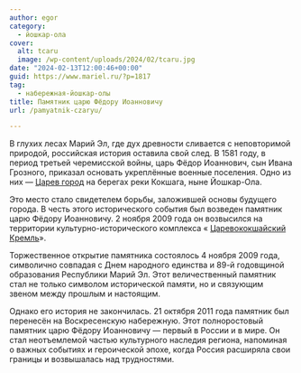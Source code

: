 ```yaml
---
author: egor
category:
  - йошкар-ола
cover:
  alt: tcaru
  image: /wp-content/uploads/2024/02/tcaru.jpg
date: "2024-02-13T12:00:46+00:00"
guid: https://www.mariel.ru/?p=1817
tag:
  - набережная-йошкар-олы
title: Памятник царю Фёдору Иоанновичу
url: /pamyatnik-czaryu/

---
```

В глухих лесах Марий Эл, где дух древности сливается с неповторимой природой, российская история оставила свой след. В 1581 году, в период третьей черемисской войны, царь Фёдор Иоаннович, сын Ивана Грозного, приказал основать укреплённые военные поселения. Одно из них — [Царев город](/stolicza_mariel/) на берегах реки Кокшага, ныне Йошкар-Ола.

Это место стало свидетелем борьбы, заложившей основы будущего города. В честь этого исторического события был возведен памятник царю Фёдору Иоанновичу. 2 ноября 2009 года он возвысился на территории культурно-исторического комплекса « [Царевококшайский](/marijskij-kreml/) [Кремль](http://kreml.online)».

Торжественное открытие памятника состоялось 4 ноября 2009 года, символично совпадая с Днем народного единства и 89-й годовщиной образования Республики Марий Эл. Этот величественный памятник стал не только символом исторической памяти, но и связующим звеном между прошлым и настоящим.

Однако его история не закончилась. 21 октября 2011 года памятник был перенесён на Воскресенскую набережную. Этот полноростовый памятник царю Фёдору Иоанновичу — первый в России и в мире. Он стал неотъемлемой частью культурного наследия региона, напоминая о важных событиях и героической эпохе, когда Россия расширяла свои границы и возвышалась над трудностями.

